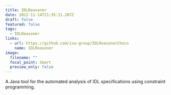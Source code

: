 ```yaml
---
title: IDLReasoner
date: 2022-11-14T21:35:11.207Z
draft: false
featured: false
tags:
  - IDLReasoner
links:
  - url: https://github.com/isa-group/IDLReasonerChoco
    name: IDLReasoner
image:
  filename: ""
  focal_point: Smart
  preview_only: false
---
```

A Java tool for the automated analysis of IDL specifications using constraint programming.